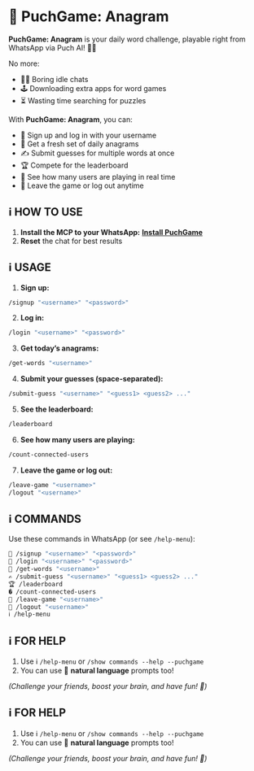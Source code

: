 # 🧩 PuchGame: Anagram

**PuchGame: Anagram** is your daily word challenge, playable right from WhatsApp via Puch AI! 🧠✨

No more:

- 😵‍💫 Boring idle chats
- 🕹️ Downloading extra apps for word games
- ⏳ Wasting time searching for puzzles

With **PuchGame: Anagram**, you can:

- 📝 Sign up and log in with your username
- 🔄 Get a fresh set of daily anagrams
- ✍️ Submit guesses for multiple words at once
- 🏆 Compete for the leaderboard
- 🔢 See how many users are playing in real time
- 🚪 Leave the game or log out anytime

## ℹ️ HOW TO USE

1. **Install the MCP to your WhatsApp:**
   [**Install PuchGame**](https://puch.ai/mcp/TIqht8OD04)
2. **Reset** the chat for best results

## ℹ️ USAGE

1. **Sign up:**

```bash
/signup "<username>" "<password>"
```

2. **Log in:**

```bash
/login "<username>" "<password>"
```

3. **Get today’s anagrams:**

```bash
/get-words "<username>"
```

4. **Submit your guesses (space-separated):**

```bash
/submit-guess "<username>" "<guess1> <guess2> ..."
```

5. **See the leaderboard:**

```bash
/leaderboard
```

6. **See how many users are playing:**

```bash
/count-connected-users
```

7. **Leave the game or log out:**

```bash
/leave-game "<username>"
/logout "<username>"
```

## ℹ️ COMMANDS

Use these commands in WhatsApp (or see `/help-menu`):

```bash
📝 /signup "<username>" "<password>"
🔑 /login "<username>" "<password>"
🔄 /get-words "<username>"
✍️ /submit-guess "<username>" "<guess1> <guess2> ..."
🏆 /leaderboard
� /count-connected-users
🚪 /leave-game "<username>"
🚪 /logout "<username>"
ℹ️ /help-menu
```

## ℹ️ FOR HELP

1. Use ℹ️ `/help-menu` or `/show commands --help --puchgame`
2. You can use 🤖 **natural language** prompts too!

_(Challenge your friends, boost your brain, and have fun! 🎉)_

## ℹ️ FOR HELP

1. Use ℹ️ `/help-menu` or `/show commands --help --puchgame`
2. You can use 🤖 **natural language** prompts too!

_(Challenge your friends, boost your brain, and have fun! 🎉)_

